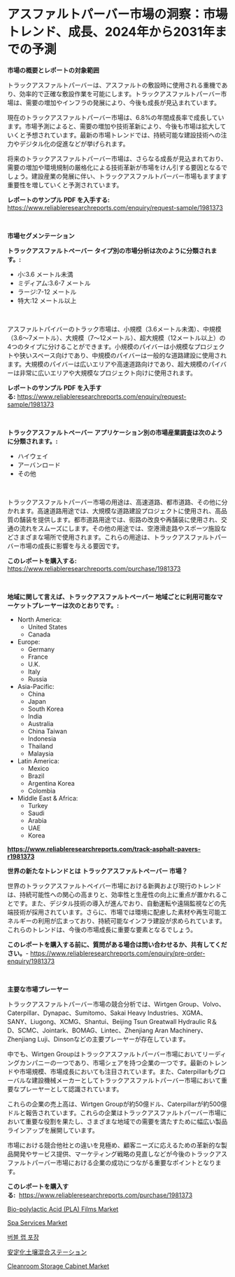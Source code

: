 <p><h1>アスファルトパーバー市場の洞察：市場トレンド、成長、2024年から2031年までの予測</h1></p><p><strong>市場の概要とレポートの対象範囲</strong></p>
<p><p>トラックアスファルトパーバーは、アスファルトの敷設時に使用される重機であり、効率的で正確な敷設作業を可能にします。トラックアスファルトパーバー市場は、需要の増加やインフラの発展により、今後も成長が見込まれています。</p><p>現在のトラックアスファルトパーバー市場は、6.8%の年間成長率で成長しています。市場予測によると、需要の増加や技術革新により、今後も市場は拡大していくと予想されています。最新の市場トレンドでは、持続可能な建設技術への注力やデジタル化の促進などが挙げられます。</p><p>将来のトラックアスファルトパーバー市場は、さらなる成長が見込まれており、需要の増加や環境規制の厳格化による技術革新が市場をけん引する要因となるでしょう。建設産業の発展に伴い、トラックアスファルトパーバー市場もますます重要性を増していくと予測されています。</p></p>
<p><strong>レポートのサンプル PDF を入手する:</strong> <a href="https://www.reliableresearchreports.com/enquiry/request-sample/1981373">https://www.reliableresearchreports.com/enquiry/request-sample/1981373</a></p>
<p>&nbsp;</p>
<p><strong>市場セグメンテーション</strong></p>
<p><strong>トラックアスファルトペーバー タイプ別の市場分析は次のように分類されます。:</strong></p>
<p><ul><li>小:3.6 メートル未満</li><li>ミディアム:3.6-7 メートル</li><li>ラージ:7-12 メートル</li><li>特大:12 メートル以上</li></ul></p>
<p>&nbsp;</p>
<p><p>アスファルトパイバーのトラック市場は、小規模（3.6メートル未満）、中規模（3.6〜7メートル）、大規模（7〜12メートル）、超大規模（12メートル以上）の4つのタイプに分けることができます。小規模のパイバーは小規模なプロジェクトや狭いスペース向けであり、中規模のパイバーは一般的な道路建設に使用されます。大規模のパイバーは広いエリアや高速道路向けであり、超大規模のパイバーは非常に広いエリアや大規模なプロジェクト向けに使用されます。</p></p>
<p><strong>レポートのサンプル PDF を入手する:</strong>&nbsp;<a href="https://www.reliableresearchreports.com/enquiry/request-sample/1981373">https://www.reliableresearchreports.com/enquiry/request-sample/1981373</a></p>
<p>&nbsp;</p>
<p><strong> トラックアスファルトペーバー アプリケーション別の市場産業調査は次のように分類されます。:</strong></p>
<p><ul><li>ハイウェイ</li><li>アーバンロード</li><li>その他</li></ul></p>
<p>&nbsp;</p>
<p><p>トラックアスファルトパーバー市場の用途は、高速道路、都市道路、その他に分かれます。高速道路用途では、大規模な道路建設プロジェクトに使用され、高品質の舗装を提供します。都市道路用途では、街路の改良や再舗装に使用され、交通の流れをスムーズにします。その他の用途では、空港滑走路やスポーツ施設などさまざまな場所で使用されます。これらの用途は、トラックアスファルトパーバー市場の成長に影響を与える要因です。</p></p>
<p><strong>このレポートを購入する:</strong>&nbsp; <a href="https://www.reliableresearchreports.com/purchase/1981373">https://www.reliableresearchreports.com/purchase/1981373</a></p>
<p>&nbsp;</p>
<p><strong>地域に関して言えば、トラックアスファルトペーバー 地域ごとに利用可能なマーケットプレーヤーは次のとおりです。:</strong></p>
<p><ul>
    <li>
        North America:
        <ul>
            <li>United States</li>
            <li>Canada</li>
        </ul>
    </li>
    <li>
        Europe:
        <ul>
            <li>Germany</li>
            <li>France</li>
            <li>U.K.</li>
            <li>Italy</li>
            <li>Russia</li>
        </ul>
    </li>
    <li>
        Asia-Pacific:
        <ul>
            <li>China</li>
            <li>Japan</li>
            <li>South Korea</li>
            <li>India</li>
            <li>Australia</li>
            <li>China Taiwan</li>
            <li>Indonesia</li>
            <li>Thailand</li>
            <li>Malaysia</li>
        </ul>
    </li>
    <li>
        Latin America:
        <ul>
            <li>Mexico</li>
            <li>Brazil</li>
            <li>Argentina Korea</li>
            <li>Colombia</li>
        </ul>
    </li>
    <li>
        Middle East & Africa:
        <ul>
            <li>Turkey</li>
            <li>Saudi</li>
            <li>Arabia</li>
            <li>UAE</li>
            <li>Korea</li>
        </ul>
    </li>
    </ul></p>
<p><strong><a href="https://www.reliableresearchreports.com/track-asphalt-pavers-r1981373">https://www.reliableresearchreports.com/track-asphalt-pavers-r1981373</a></strong>&nbsp;</p>
<p><strong>世界の新たなトレンドとは トラックアスファルトペーバー 市場？</strong></p>
<p><p>世界のトラックアスファルトペイバー市場における新興および現行のトレンドは、持続可能性への関心の高まりと、効率性と生産性の向上に重点が置かれることです。また、デジタル技術の導入が進んでおり、自動運転や遠隔監視などの先端技術が採用されています。さらに、市場では環境に配慮した素材や再生可能エネルギーの利用が広まっており、持続可能なインフラ建設が求められています。これらのトレンドは、今後の市場成長に重要な要素となるでしょう。</p></p>
<p><strong>このレポートを購入する前に、質問がある場合は問い合わせるか、共有してください。</strong>- <a href="https://www.reliableresearchreports.com/enquiry/pre-order-enquiry/1981373">https://www.reliableresearchreports.com/enquiry/pre-order-enquiry/1981373</a></p>
<p>&nbsp;</p>
<p><strong>主要な市場プレーヤー</strong></p>
<p><p>トラックアスファルトパーバー市場の競合分析では、Wirtgen Group、Volvo、Caterpillar、Dynapac、Sumitomo、Sakai Heavy Industries、XGMA、SANY、Liugong、XCMG、Shantui、Beijing Tsun Greatwall Hydraulic R＆D、SCMC、Jointark、BOMAG、Lintec、Zhenjiang Aran Machinery、Zhenjiang Luji、Dinsonなどの主要プレーヤーが存在しています。 </p><p>中でも、Wirtgen Groupはトラックアスファルトパーバー市場においてリーディングカンパニーの一つであり、市場シェアを持つ企業の一つです。最新のトレンドや市場規模、市場成長においても注目されています。また、Caterpillarもグローバルな建設機械メーカーとしてトラックアスファルトパーバー市場において重要なプレーヤーとして認識されています。</p><p>これらの企業の売上高は、Wirtgen Groupが約50億ドル、Caterpillarが約500億ドルと報告されています。これらの企業はトラックアスファルトパーバー市場において重要な役割を果たし、さまざまな地域での需要を満たすために幅広い製品ラインアップを展開しています。</p><p>市場における競合他社との違いを見極め、顧客ニーズに応えるための革新的な製品開発やサービス提供、マーケティング戦略の見直しなどが今後のトラックアスファルトパーバー市場における企業の成功につながる重要なポイントとなります。</p></p>
<p><strong>このレポートを購入する:</strong>&nbsp;&nbsp;<a href="https://www.reliableresearchreports.com/purchase/1981373">https://www.reliableresearchreports.com/purchase/1981373</a></p>
<p><p><a href="https://issuu.com/reportprime-2/docs/bio-polylactic-acid-pla-films-market-size-2030.ppt">Bio-polylactic Acid (PLA) Films Market</a></p><p><a href="https://www.linkedin.com/pulse/spa-services-market-share-evolution-growth-trends-2024-2031-dejyf">Spa Services Market</a></p><p><a href="https://github.com/Tristiarton768456/Market-Research-Report-List-1/blob/main/910515449121.md">버블 랩 포장</a></p><p><a href="https://github.com/MosesSpinka1914/Market-Research-Report-List-1/blob/main/564739953138.md">安定化土壌混合ステーション</a></p><p><a href="https://github.com/bobicer/Market-Research-Report-List-3/blob/main/cleanroom-storage-cabinet-market.md">Cleanroom Storage Cabinet Market</a></p></p>